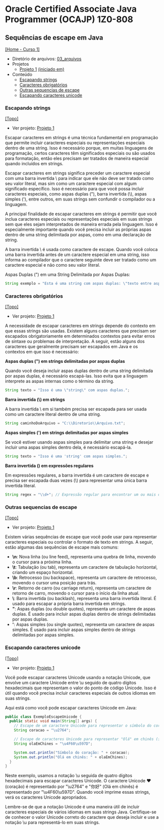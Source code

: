 # Oracle Certified Associate Java Programmer (OCAJP) 1Z0-808

## Sequências de escape em Java
[[Home - Curso 1]](../../README.md#curso-1)<br />

- Diretório de arquivos: [03_arquivos](./03_arquivos/)
- Projetos
  - [Projeto 1](./03_arquivos/proj_01/) [(iniciado em)](#escapando-strings)
- Conteúdo
  - [Escapando strings](#escapando-strings)
  - [Caracteres obrigatórios](#caracteres-obrigatórios)
  - [Outras sequencias de escape](#outras-sequencias-de-escape)
  - [Escapando caracteres unicode](#escapando-caracteres-unicode)

### Escapando strings
[[Topo]](#)<br />

- Ver projeto: [Projeto 1](./03_arquivos/proj_01/)

Escapar caracteres em strings é uma técnica fundamental em programação que permite incluir caracteres especiais ou representações especiais dentro de uma string. Isso é necessário porque, em muitas linguagens de programação, certos caracteres têm significados especiais ou são usados para formatação, então eles precisam ser tratados de maneira especial quando incluídos em strings.

Escapar caracteres em strings significa preceder um caractere especial com uma barra invertida \ para indicar que ele não deve ser tratado como seu valor literal, mas sim como um caractere especial com algum significado específico. Isso é necessário para que você possa incluir caracteres especiais, como aspas duplas ("), barra invertida (\\), aspas simples ('), entre outros, em suas strings sem confundir o compilador ou a linguagem.

A principal finalidade de escapar caracteres em strings é permitir que você inclua caracteres especiais ou representações especiais em suas strings sem que eles sejam interpretados de maneira errada pela linguagem. Isso é especialmente importante quando você precisa incluir as próprias aspas dentro de uma string delimitada por aspas, como em uma declaração de string.

A barra invertida \ é usada como caractere de escape. Quando você coloca uma barra invertida antes de um caractere especial em uma string, isso informa ao compilador que o caractere seguinte deve ser tratado como um caractere especial e não como seu valor literal.

Aspas Duplas (") em uma String Delimitada por Aspas Duplas:

```java
String exemplo = "Esta é uma string com aspas duplas: \"texto entre aspas\".";
```

### Caracteres obrigatórios
[[Topo]](#)<br />

- Ver projeto: [Projeto 1](./03_arquivos/proj_01/)

A necessidade de escapar caracteres em strings depende do contexto em que essas strings são usadas. Existem alguns caracteres que precisam ser escapados obrigatoriamente em determinados contextos para evitar erros de sintaxe ou problemas de interpretação. A seguir, estão alguns dos caracteres que geralmente precisam ser escapados em Java e os contextos em que isso é necessário:

**Aspas duplas (") em strings delimitadas por aspas duplas**

Quando você deseja incluir aspas duplas dentro de uma string delimitada por aspas duplas, é necessário escapá-las. Isso evita que a linguagem interprete as aspas internas como o término da string.

```java
String texto = "Isso é uma \"string\" com aspas duplas.";
```

**Barra invertida (\\) em strings**

A barra invertida \ em si também precisa ser escapada para ser usada como um caractere literal dentro de uma string.

```java
String caminhoDoArquivo = "C:\\Diretorio\\Arquivo.txt";
```

**Aspas simples (') em strings delimitadas por aspas simples**

Se você estiver usando aspas simples para delimitar uma string e desejar incluir uma aspas simples dentro dela, é necessário escapá-la.

```java
String texto = "Isso é uma 'string' com aspas simples.";
```

**Barra invertida (\) em expressões regulares**

Em expressões regulares, a barra invertida é um caractere de escape e precisa ser escapada duas vezes (\\) para representar uma única barra invertida literal.

```java
String regex = "\\d+"; // Expressão regular para encontrar um ou mais dígitos
```

### Outras sequencias de escape
[[Topo]](#)<br />

- Ver projeto: [Projeto 1](./03_arquivos/proj_01/)

Existem várias sequências de escape que você pode usar para representar caracteres especiais ou controlar o formato de texto em strings. A seguir, estão algumas das sequências de escape mais comuns:

- **\n**: Nova linha (ou line feed), representa uma quebra de linha, movendo o cursor para a próxima linha.
- **\t**: Tabulação (ou tab), representa um caractere de tabulação horizontal, criando um espaço horizontal.
- **\b**: Retrocesso (ou backspace), representa um caractere de retrocesso, movendo o cursor uma posição para trás.
- **\r**: Retorno de carro (ou carriage return), representa um caractere de retorno de carro, movendo o cursor para o início da linha atual.
- **\\**: Barra invertida (ou backlash), representa uma barra invertida literal. É usado para escapar a própria barra invertida em strings.
- **\"**: Aspas duplas (ou double quotes), representa um caractere de aspas duplas. É usado para incluir aspas duplas dentro de strings delimitadas por aspas duplas.
- **\'**: Aspas simples (ou single quotes), representa um caractere de aspas simples. É usado para incluir aspas simples dentro de strings delimitadas por aspas simples.

### Escapando caracteres unicode
[[Topo]](#)<br />

- Ver projeto: [Projeto 1](./03_arquivos/proj_01/)

Você pode escapar caracteres Unicode usando a notação Unicode, que envolve um caractere Unicode entre \u seguido de quatro dígitos hexadecimais que representam o valor do ponto de código Unicode. Isso é útil quando você precisa incluir caracteres especiais de outros idiomas em suas strings. 

Aqui está como você pode escapar caracteres Unicode em Java:


```java
public class ExemploEscapeUnicode {
  public static void main(String[] args) {
    // Escape de um caractere Unicode para representar o símbolo do coração (❤)
    String coracao = "\u2764";

    // Escape de caracteres Unicode para representar "Olá" em chinês (你好)
    String olaEmChines = "\u4F60\u597D";

    System.out.println("Símbolo do coração: " + coracao);
    System.out.println("Olá em chinês: " + olaEmChines);
  }
}
```

Neste exemplo, usamos a notação \u seguida de quatro dígitos hexadecimais para escapar caracteres Unicode. O caractere Unicode ❤ (coração) é representado por "\u2764" e "你好" (Olá em chinês) é representado por "\u4F60\u597D". Quando você imprime essas strings, verá os caracteres Unicode apropriados.

Lembre-se de que a notação Unicode é uma maneira útil de incluir caracteres especiais de vários idiomas em suas strings Java. Certifique-se de conhecer o valor Unicode correto do caractere que deseja incluir e use a notação \u para representá-lo em suas strings.
